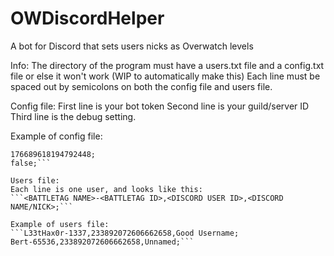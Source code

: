 # OWDiscordHelper
A bot for Discord that sets users nicks as Overwatch levels


Info:
The directory of the program must have a users.txt file and a config.txt file or else it won't work (WIP to automatically make this)
Each line must be spaced out by semicolons on both the config file and users file.

Config file:
First line is your bot token
Second line is your guild/server ID
Third line is the debug setting.

Example of config file:
```(Very secret bot token);
176689618194792448;
false;```

Users file:
Each line is one user, and looks like this:
```<BATTLETAG NAME>-<BATTLETAG ID>,<DISCORD USER ID>,<DISCORD NAME/NICK>;```

Example of users file:
```L33tHax0r-1337,233892072606662658,Good Username;
Bert-65536,233892072606662658,Unnamed;```

